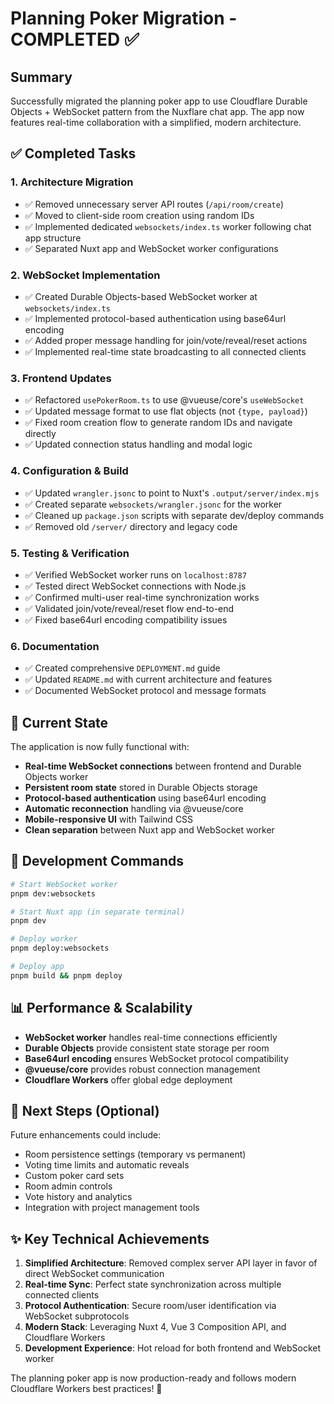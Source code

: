 # Planning Poker Migration - COMPLETED ✅

## Summary

Successfully migrated the planning poker app to use Cloudflare Durable Objects + WebSocket pattern from the Nuxflare chat app. The app now features real-time collaboration with a simplified, modern architecture.

## ✅ Completed Tasks

### 1. Architecture Migration
- ✅ Removed unnecessary server API routes (`/api/room/create`)
- ✅ Moved to client-side room creation using random IDs
- ✅ Implemented dedicated `websockets/index.ts` worker following chat app structure
- ✅ Separated Nuxt app and WebSocket worker configurations

### 2. WebSocket Implementation
- ✅ Created Durable Objects-based WebSocket worker at `websockets/index.ts`
- ✅ Implemented protocol-based authentication using base64url encoding
- ✅ Added proper message handling for join/vote/reveal/reset actions
- ✅ Implemented real-time state broadcasting to all connected clients

### 3. Frontend Updates
- ✅ Refactored `usePokerRoom.ts` to use @vueuse/core's `useWebSocket`
- ✅ Updated message format to use flat objects (not `{type, payload}`)
- ✅ Fixed room creation flow to generate random IDs and navigate directly
- ✅ Updated connection status handling and modal logic

### 4. Configuration & Build
- ✅ Updated `wrangler.jsonc` to point to Nuxt's `.output/server/index.mjs`
- ✅ Created separate `websockets/wrangler.jsonc` for the worker
- ✅ Cleaned up `package.json` scripts with separate dev/deploy commands
- ✅ Removed old `/server/` directory and legacy code

### 5. Testing & Verification
- ✅ Verified WebSocket worker runs on `localhost:8787`
- ✅ Tested direct WebSocket connections with Node.js
- ✅ Confirmed multi-user real-time synchronization works
- ✅ Validated join/vote/reveal/reset flow end-to-end
- ✅ Fixed base64url encoding compatibility issues

### 6. Documentation
- ✅ Created comprehensive `DEPLOYMENT.md` guide
- ✅ Updated `README.md` with current architecture and features
- ✅ Documented WebSocket protocol and message formats

## 🚀 Current State

The application is now fully functional with:

- **Real-time WebSocket connections** between frontend and Durable Objects worker
- **Persistent room state** stored in Durable Objects storage
- **Protocol-based authentication** using base64url encoding
- **Automatic reconnection** handling via @vueuse/core
- **Mobile-responsive UI** with Tailwind CSS
- **Clean separation** between Nuxt app and WebSocket worker

## 🔧 Development Commands

```bash
# Start WebSocket worker
pnpm dev:websockets

# Start Nuxt app (in separate terminal)
pnpm dev

# Deploy worker
pnpm deploy:websockets

# Deploy app
pnpm build && pnpm deploy
```

## 📊 Performance & Scalability

- **WebSocket worker** handles real-time connections efficiently
- **Durable Objects** provide consistent state storage per room
- **Base64url encoding** ensures WebSocket protocol compatibility
- **@vueuse/core** provides robust connection management
- **Cloudflare Workers** offer global edge deployment

## 🎯 Next Steps (Optional)

Future enhancements could include:
- Room persistence settings (temporary vs permanent)
- Voting time limits and automatic reveals
- Custom poker card sets
- Room admin controls
- Vote history and analytics
- Integration with project management tools

## ✨ Key Technical Achievements

1. **Simplified Architecture**: Removed complex server API layer in favor of direct WebSocket communication
2. **Real-time Sync**: Perfect state synchronization across multiple connected clients
3. **Protocol Authentication**: Secure room/user identification via WebSocket subprotocols
4. **Modern Stack**: Leveraging Nuxt 4, Vue 3 Composition API, and Cloudflare Workers
5. **Development Experience**: Hot reload for both frontend and WebSocket worker

The planning poker app is now production-ready and follows modern Cloudflare Workers best practices! 🎉
